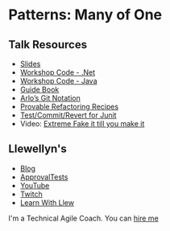 # Patterns: Many of One

## Talk Resources
* [Slides](https://github.com/isidore/Talks/blob/master/Slides/Patterns-ManyOfOne.pptx)
* [Workshop Code - .Net](https://github.com/LearnWithLlew/ManyOfOne.Net)
* [Workshop Code - Java](https://github.com/LearnWithLlew/ManyOfOne.Java)
* [Guide Book](http://mobprogrammingguidebook.com)
* [Arlo’s Git Notation](https://github.com/RefactoringCombos)  
* [Provable Refactoring Recipes](https://github.com/InnovatingTeams/provable-refactorings)
* [Test/Commit/Revert for Junit](https://github.com/LarsEckart/tcr-extension)  
* Video: [Extreme Fake it till you make it](https://youtu.be/O1h9ho2G85Q)  


## Llewellyn's <!-- include: llewellyn.md -->

* [Blog](http://llewellynfalco.blogspot.com/)
* [ApprovalTests](https://github.com/approvals/)
* [YouTube](https://www.youtube.com/user/isidoreus/videos)
* [Twitch](https://www.twitch.tv/llewellynfalco)
* [Learn With Llew](https://github.com/LearnWithLlew)

I'm a Technical Agile Coach. You can [hire me](http://llewellynfalco.blogspot.com/p/hire-me.html)
 <!-- endInclude -->


